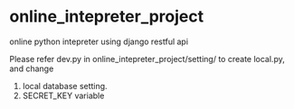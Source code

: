 # online_intepreter_project
online python intepreter using django restful api 

Please refer dev.py in online_intepreter_project/setting/ to create local.py, 
and change 
1. local database setting.
2. SECRET_KEY variable 
